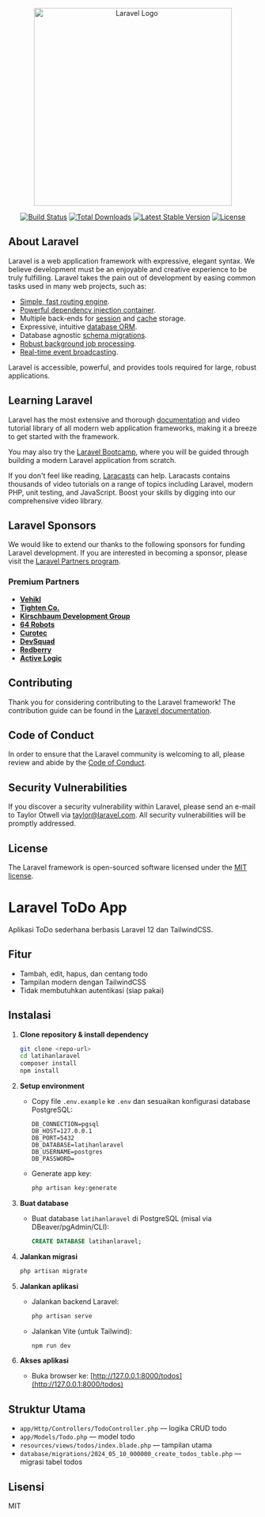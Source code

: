 <p align="center"><a href="https://laravel.com" target="_blank"><img src="https://raw.githubusercontent.com/laravel/art/master/logo-lockup/5%20SVG/2%20CMYK/1%20Full%20Color/laravel-logolockup-cmyk-red.svg" width="400" alt="Laravel Logo"></a></p>

<p align="center">
<a href="https://github.com/laravel/framework/actions"><img src="https://github.com/laravel/framework/workflows/tests/badge.svg" alt="Build Status"></a>
<a href="https://packagist.org/packages/laravel/framework"><img src="https://img.shields.io/packagist/dt/laravel/framework" alt="Total Downloads"></a>
<a href="https://packagist.org/packages/laravel/framework"><img src="https://img.shields.io/packagist/v/laravel/framework" alt="Latest Stable Version"></a>
<a href="https://packagist.org/packages/laravel/framework"><img src="https://img.shields.io/packagist/l/laravel/framework" alt="License"></a>
</p>

## About Laravel

Laravel is a web application framework with expressive, elegant syntax. We believe development must be an enjoyable and creative experience to be truly fulfilling. Laravel takes the pain out of development by easing common tasks used in many web projects, such as:

- [Simple, fast routing engine](https://laravel.com/docs/routing).
- [Powerful dependency injection container](https://laravel.com/docs/container).
- Multiple back-ends for [session](https://laravel.com/docs/session) and [cache](https://laravel.com/docs/cache) storage.
- Expressive, intuitive [database ORM](https://laravel.com/docs/eloquent).
- Database agnostic [schema migrations](https://laravel.com/docs/migrations).
- [Robust background job processing](https://laravel.com/docs/queues).
- [Real-time event broadcasting](https://laravel.com/docs/broadcasting).

Laravel is accessible, powerful, and provides tools required for large, robust applications.

## Learning Laravel

Laravel has the most extensive and thorough [documentation](https://laravel.com/docs) and video tutorial library of all modern web application frameworks, making it a breeze to get started with the framework.

You may also try the [Laravel Bootcamp](https://bootcamp.laravel.com), where you will be guided through building a modern Laravel application from scratch.

If you don't feel like reading, [Laracasts](https://laracasts.com) can help. Laracasts contains thousands of video tutorials on a range of topics including Laravel, modern PHP, unit testing, and JavaScript. Boost your skills by digging into our comprehensive video library.

## Laravel Sponsors

We would like to extend our thanks to the following sponsors for funding Laravel development. If you are interested in becoming a sponsor, please visit the [Laravel Partners program](https://partners.laravel.com).

### Premium Partners

- **[Vehikl](https://vehikl.com)**
- **[Tighten Co.](https://tighten.co)**
- **[Kirschbaum Development Group](https://kirschbaumdevelopment.com)**
- **[64 Robots](https://64robots.com)**
- **[Curotec](https://www.curotec.com/services/technologies/laravel)**
- **[DevSquad](https://devsquad.com/hire-laravel-developers)**
- **[Redberry](https://redberry.international/laravel-development)**
- **[Active Logic](https://activelogic.com)**

## Contributing

Thank you for considering contributing to the Laravel framework! The contribution guide can be found in the [Laravel documentation](https://laravel.com/docs/contributions).

## Code of Conduct

In order to ensure that the Laravel community is welcoming to all, please review and abide by the [Code of Conduct](https://laravel.com/docs/contributions#code-of-conduct).

## Security Vulnerabilities

If you discover a security vulnerability within Laravel, please send an e-mail to Taylor Otwell via [taylor@laravel.com](mailto:taylor@laravel.com). All security vulnerabilities will be promptly addressed.

## License

The Laravel framework is open-sourced software licensed under the [MIT license](https://opensource.org/licenses/MIT).

# Laravel ToDo App

Aplikasi ToDo sederhana berbasis Laravel 12 dan TailwindCSS.

## Fitur
- Tambah, edit, hapus, dan centang todo
- Tampilan modern dengan TailwindCSS
- Tidak membutuhkan autentikasi (siap pakai)

## Instalasi

1. **Clone repository & install dependency**
   ```bash
   git clone <repo-url>
   cd latihanlaravel
   composer install
   npm install
   ```

2. **Setup environment**
   - Copy file `.env.example` ke `.env` dan sesuaikan konfigurasi database PostgreSQL:
     ```env
     DB_CONNECTION=pgsql
     DB_HOST=127.0.0.1
     DB_PORT=5432
     DB_DATABASE=latihanlaravel
     DB_USERNAME=postgres
     DB_PASSWORD=
     ```
   - Generate app key:
     ```bash
     php artisan key:generate
     ```

3. **Buat database**
   - Buat database `latihanlaravel` di PostgreSQL (misal via DBeaver/pgAdmin/CLI):
     ```sql
     CREATE DATABASE latihanlaravel;
     ```

4. **Jalankan migrasi**
   ```bash
   php artisan migrate
   ```

5. **Jalankan aplikasi**
   - Jalankan backend Laravel:
     ```bash
     php artisan serve
     ```
   - Jalankan Vite (untuk Tailwind):
     ```bash
     npm run dev
     ```

6. **Akses aplikasi**
   - Buka browser ke: [http://127.0.0.1:8000/todos](http://127.0.0.1:8000/todos)

## Struktur Utama
- `app/Http/Controllers/TodoController.php` — logika CRUD todo
- `app/Models/Todo.php` — model todo
- `resources/views/todos/index.blade.php` — tampilan utama
- `database/migrations/2024_05_10_000000_create_todos_table.php` — migrasi tabel todos

## Lisensi
MIT
